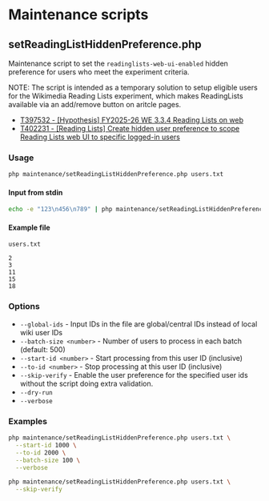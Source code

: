 # Maintenance scripts

## setReadingListHiddenPreference.php

Maintenance script to set the `readinglists-web-ui-enabled` hidden preference for users who meet the experiment criteria.

NOTE: The script is intended as a temporary solution to setup eligible users for the Wikimedia Reading Lists experiment, which makes ReadingLists available via an add/remove button on aritcle pages.

* [T397532 - [Hypothesis] FY2025-26 WE 3.3.4 Reading Lists on web](https://phabricator.wikimedia.org/T397532)
* [T402231 - [Reading Lists] Create hidden user preference to scope Reading Lists web UI to specific logged-in users](https://phabricator.wikimedia.org/T402231)

### Usage

```bash
php maintenance/setReadingListHiddenPreference.php users.txt
```

#### Input from stdin

```bash
echo -e "123\n456\n789" | php maintenance/setReadingListHiddenPreference.php
```

#### Example file

`users.txt`

```
2
3
11
15
18
```

### Options

- `--global-ids` - Input IDs in the file are global/central IDs instead of local wiki user IDs
- `--batch-size <number>` - Number of users to process in each batch (default: 500)
- `--start-id <number>` - Start processing from this user ID (inclusive)
- `--to-id <number>` - Stop processing at this user ID (inclusive)
- `--skip-verify` - Enable the user preference for the specified user ids without the script doing extra validation.
- `--dry-run`
- `--verbose`

### Examples

```bash
php maintenance/setReadingListHiddenPreference.php users.txt \
  --start-id 1000 \
  --to-id 2000 \
  --batch-size 100 \
  --verbose
```

```bash
php maintenance/setReadingListHiddenPreference.php users.txt \
  --skip-verify
```
